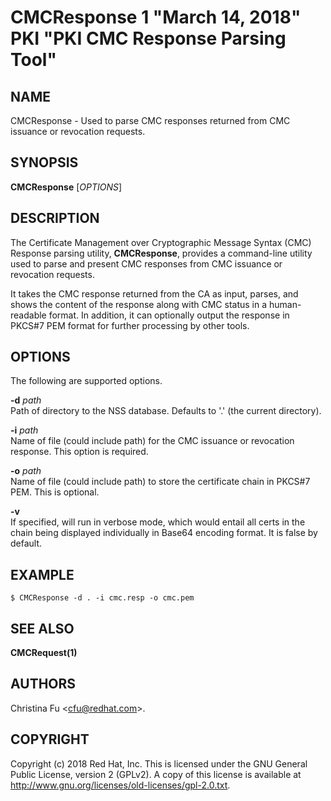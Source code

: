 # CMCResponse 1 "March 14, 2018" PKI "PKI CMC Response Parsing Tool"

## NAME

CMCResponse - Used to parse CMC responses returned from CMC issuance or revocation requests.

## SYNOPSIS

**CMCResponse** [*OPTIONS*]

## DESCRIPTION

The Certificate Management over Cryptographic Message Syntax (CMC) Response parsing utility, **CMCResponse**,
provides a command-line utility used to parse and present CMC responses from CMC issuance or revocation requests.

It takes the CMC response returned from the CA as input, parses,
and shows the content of the response along with CMC status in a human-readable format.
In addition, it can optionally output the response in PKCS#7 PEM format for further processing by other tools.

## OPTIONS

The following are supported options.

**-d** *path*  
    Path of directory to the NSS database. Defaults to '.' (the current directory).

**-i** *path*  
    Name of file (could include path) for the CMC issuance or revocation response. This option is required.

**-o** *path*  
    Name of file (could include path) to store the certificate chain in PKCS#7 PEM. This is optional.

**-v**  
    If specified, will run in verbose mode, which would entail all certs in the chain being displayed individually in Base64 encoding format.
    It is false by default.

## EXAMPLE

```
$ CMCResponse -d . -i cmc.resp -o cmc.pem
```

## SEE ALSO

**CMCRequest(1)**

## AUTHORS

Christina Fu &lt;cfu@redhat.com&gt;.

## COPYRIGHT

Copyright (c) 2018 Red Hat, Inc.
This is licensed under the GNU General Public License, version 2 (GPLv2).
A copy of this license is available at http://www.gnu.org/licenses/old-licenses/gpl-2.0.txt.
